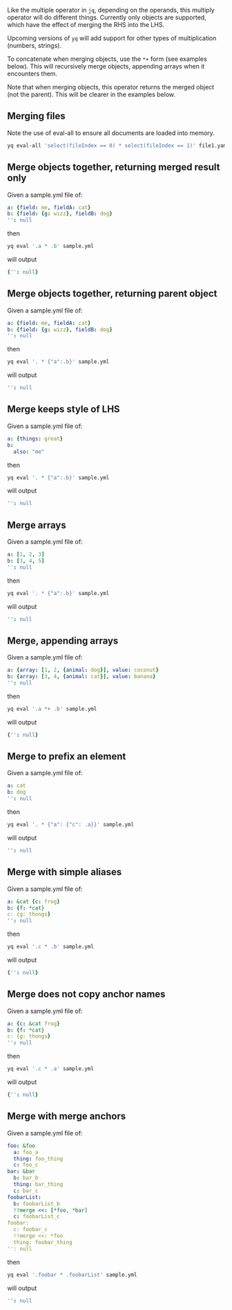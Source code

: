 Like the multiple operator in `jq`, depending on the operands, this multiply operator will do different things. Currently only objects are supported, which have the effect of merging the RHS into the LHS.

Upcoming versions of `yq` will add support for other types of multiplication (numbers, strings).

To concatenate when merging objects, use the `*+` form (see examples below). This will recursively merge objects, appending arrays when it encounters them.

Note that when merging objects, this operator returns the merged object (not the parent). This will be clearer in the examples below.

## Merging files
Note the use of eval-all to ensure all documents are loaded into memory.

```bash
yq eval-all 'select(fileIndex == 0) * select(fileIndex == 1)' file1.yaml file2.yaml
```

## Merge objects together, returning merged result only
Given a sample.yml file of:
```yaml
a: {field: me, fieldA: cat}
b: {field: {g: wizz}, fieldB: dog}
'': null
```
then
```bash
yq eval '.a * .b' sample.yml
```
will output
```yaml
{'': null}
```

## Merge objects together, returning parent object
Given a sample.yml file of:
```yaml
a: {field: me, fieldA: cat}
b: {field: {g: wizz}, fieldB: dog}
'': null
```
then
```bash
yq eval '. * {"a":.b}' sample.yml
```
will output
```yaml
'': null
```

## Merge keeps style of LHS
Given a sample.yml file of:
```yaml
a: {things: great}
b:
  also: "me"

```
then
```bash
yq eval '. * {"a":.b}' sample.yml
```
will output
```yaml
'': null
```

## Merge arrays
Given a sample.yml file of:
```yaml
a: [1, 2, 3]
b: [3, 4, 5]
'': null
```
then
```bash
yq eval '. * {"a":.b}' sample.yml
```
will output
```yaml
'': null
```

## Merge, appending arrays
Given a sample.yml file of:
```yaml
a: {array: [1, 2, {animal: dog}], value: coconut}
b: {array: [3, 4, {animal: cat}], value: banana}
'': null
```
then
```bash
yq eval '.a *+ .b' sample.yml
```
will output
```yaml
{'': null}
```

## Merge to prefix an element
Given a sample.yml file of:
```yaml
a: cat
b: dog
'': null
```
then
```bash
yq eval '. * {"a": {"c": .a}}' sample.yml
```
will output
```yaml
'': null
```

## Merge with simple aliases
Given a sample.yml file of:
```yaml
a: &cat {c: frog}
b: {f: *cat}
c: {g: thongs}
'': null
```
then
```bash
yq eval '.c * .b' sample.yml
```
will output
```yaml
{'': null}
```

## Merge does not copy anchor names
Given a sample.yml file of:
```yaml
a: {c: &cat frog}
b: {f: *cat}
c: {g: thongs}
'': null
```
then
```bash
yq eval '.c * .a' sample.yml
```
will output
```yaml
{'': null}
```

## Merge with merge anchors
Given a sample.yml file of:
```yaml
foo: &foo
  a: foo_a
  thing: foo_thing
  c: foo_c
bar: &bar
  b: bar_b
  thing: bar_thing
  c: bar_c
foobarList:
  b: foobarList_b
  !!merge <<: [*foo, *bar]
  c: foobarList_c
foobar:
  c: foobar_c
  !!merge <<: *foo
  thing: foobar_thing
'': null
```
then
```bash
yq eval '.foobar * .foobarList' sample.yml
```
will output
```yaml
'': null
```

